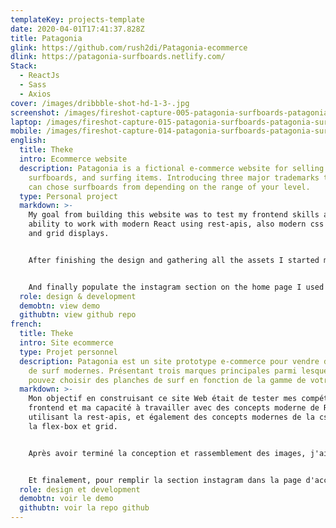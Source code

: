 ```yaml
---
templateKey: projects-template
date: 2020-04-01T17:41:37.828Z
title: Patagonia
glink: https://github.com/rush2di/Patagonia-ecommerce
dlink: https://patagonia-surfboards.netlify.com/
Stack:
  - ReactJs
  - Sass
  - Axios
cover: /images/dribbble-shot-hd-1-3-.jpg
screenshot: /images/fireshot-capture-005-patagonia-surfboards-patagonia-surfboards.netlify.app.png
laptop: /images/fireshot-capture-015-patagonia-surfboards-patagonia-surfboards.netlify.app.png
mobile: /images/fireshot-capture-014-patagonia-surfboards-patagonia-surfboards.netlify.app.png
english:
  title: Theke
  intro: Ecommerce website
  description: Patagonia is a fictional e-commerce website for selling modern
    surfboards, and surfing items. Introducing three major trademarks that you
    can chose surfboards from depending on the range of your level.
  type: Personal project
  markdown: >-
    My goal from building this website was to test my frontend skills and my
    ability to work with modern React using rest-apis, also modern css with flex
    and grid displays. 


    After finishing the design and gathering all the assets I started my development planing, so the first thing I had to deal with is the data structure my products wich I used a json file to store every product under it's own trademark and category.


    And finally populate the instagram section on the home page I used Axios to fetch the last 6 images of an instagram surfing page using instagram query link api, and I applied code splitting with suspense and react.lazy for the pages.
  role: design & development
  demobtn: view demo
  githubtn: view github repo
french:
  title: Theke
  intro: Site ecommerce
  type: Projet personnel
  description: Patagonia est un site prototype e-commerce pour vendre des planches
    de surf modernes. Présentant trois marques principales parmi lesquelles vous
    pouvez choisir des planches de surf en fonction de la gamme de votre niveau.
  markdown: >-
    Mon objectif en construisant ce site Web était de tester mes compétences
    frontend et ma capacité à travailler avec des concepts moderne de React en
    utilisant la rest-apis, et également des concepts modernes de la css comme
    la flex-box et grid.


    Après avoir terminé la conception et rassemblement des images, j'ai commencé a planifié pour mon développement, donc la première chose à laquelle j'ai dû faire est la structure de données de mes produits, laquelle j'ai utilisé un fichier json pour stocker chaque produit sous sa propre marque et catégorie.


    Et finalement, pour remplir la section instagram dans la page d'accueil. J'ai utilisé Axios pour récupérer les 6 dernières images d'une page de sur Instagram en utilisant une adresse query d'instagram, et j'ai appliqué le code splitting avec suspense et react.lazy pour les pages.
  role: design et development
  demobtn: voir le demo
  githubtn: voir la repo github
---
```


